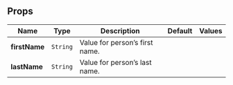 ## Props
| Name | Type | Description | Default | Values |
| --- | ----------- | --------- | --------- | --------- |
| **firstName** | `String` | Value for person’s first name. |||
| **lastName** | `String` | Value for person’s last name. |||
